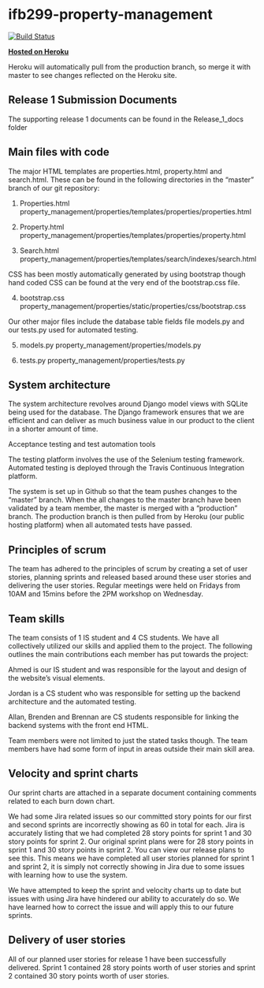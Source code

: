 # ifb299-property-management
[![Build Status](https://magnum.travis-ci.com/Tervel/ifb299-property-management.svg?token=a6Jyn3puWowgvGzYW6Hg&branch=master)](https://magnum.travis-ci.com/Tervel/ifb299-property-management)

[**Hosted on Heroku**](https://dry-plains-2958.herokuapp.com)

Heroku will automatically pull from the production branch, so merge it with master to see changes reflected on the Heroku site.

## Release 1 Submission Documents

The supporting release 1 documents can be found in the Release_1_docs folder

## Main files with code

The major HTML templates are properties.html, property.html and search.html. These can be found in the following directories in the “master” branch of our git repository:

1. Properties.html
property_management/properties/templates/properties/properties.html

2. Property.html
property_management/properties/templates/properties/property.html

3. Search.html
property_management/properties/templates/search/indexes/search.html


CSS has been mostly automatically generated by using bootstrap though hand coded CSS can be found at the very end of the bootstrap.css file.

4. bootstrap.css
property_management/properties/static/properties/css/bootstrap.css


Our other major files include the database table fields file models.py and our tests.py used for automated testing.
 
5. models.py
property_management/properties/models.py

6. tests.py
property_management/properties/tests.py


## System architecture

The system architecture revolves around Django model views with SQLite being used for the database. The Django framework ensures that we are efficient and can deliver as much business value in our product to the client in a shorter amount of time.


Acceptance testing and test automation tools

The testing platform involves the use of the Selenium testing framework. Automated testing is deployed through the Travis Continuous Integration platform. 

The system is set up in Github so that the team pushes changes to the “master” branch. When the all changes to the master branch have been validated by a team member, the master is merged with a “production” branch. The production branch is then pulled from by Heroku (our public hosting platform) when all automated tests have passed.


## Principles of scrum

The team has adhered to the principles of scrum by creating a set of user stories, planning sprints and released based around these user stories and delivering the user stories. Regular meetings were held on Fridays from 10AM and 15mins before the 2PM workshop on Wednesday.


## Team skills

The team consists of 1 IS student and 4 CS students. We have all collectively utilized our skills and applied them to the project. The following outlines the main contributions each member has put towards the project:

Ahmed is our IS student and was responsible for the layout and design of the website’s visual elements.

Jordan is a CS student who was responsible for setting up the backend architecture and the automated testing.

Allan, Brenden and Brennan are CS students responsible for linking the backend systems with the front end HTML.

Team members were not limited to just the stated tasks though. The team members have had some form of input in areas outside their main skill area.



## Velocity and sprint charts

Our sprint charts are attached in a separate document containing comments related to each burn down chart.

We had some Jira related issues so our committed story points for our first and second sprints are incorrectly showing as 60 in total for each. Jira is accurately listing that we had completed 28 story points for sprint 1 and 30 story points for sprint 2. Our original sprint plans were for 28 story points in sprint 1 and 30 story points in sprint 2. You can view our release plans to see this. This means we have completed all user stories planned for sprint 1 and sprint 2, it is simply not correctly showing in Jira due to some issues with learning how to use the system.

We have attempted to keep the sprint and velocity charts up to date but issues with using Jira have hindered our ability to accurately do so. We have learned how to correct the issue and will apply this to our future sprints.


## Delivery of user stories

All of our planned user stories for release 1 have been successfully delivered. Sprint 1 contained 28 story points worth of user stories and sprint 2 contained 30 story points worth of user stories.



